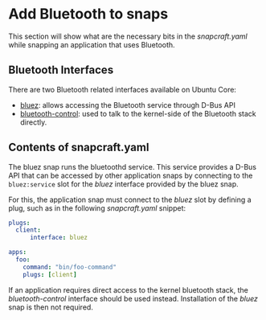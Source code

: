 # Add Bluetooth to snaps

This section will show what are the necessary bits in the  *snapcraft.yaml*  while snapping an application that uses Bluetooth.

## Bluetooth Interfaces

There are two Bluetooth related interfaces available on Ubuntu Core:

- [bluez](https://snapcraft.io/docs/bluez-interface): allows accessing the Bluetooth service through D-Bus API
- [bluetooth-control](https://snapcraft.io/docs/bluetooth-control-interface):  used to talk to the kernel-side of the Bluetooth stack directly.

## Contents of snapcraft.yaml

The bluez snap runs the bluetoothd service. This service provides a D-Bus API that can be accessed by other application snaps by connecting to the `bluez:service` slot for the *bluez* interface provided by the bluez snap.

For this, the application snap must connect to the *bluez* slot by defining a plug, such as in the following *snapcraft.yaml* snippet:

```yaml
plugs:
  client:
      interface: bluez

apps:
  foo:
    command: "bin/foo-command"
    plugs: [client]
``` 

If an application requires direct access to the kernel bluetooth stack, the *bluetooth-control* interface should be used instead. Installation of the *bluez* snap is then not required.
